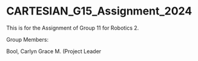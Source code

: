 # CARTESIAN_G15_Assignment_2024

This is for the Assignment of Group 11 for Robotics 2.

Group Members:

Bool, Carlyn Grace M. (Project Leader
